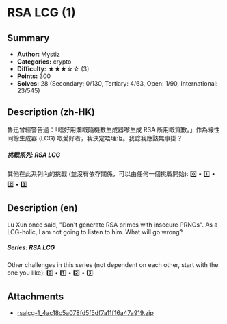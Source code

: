RSA LCG (1)
===

## Summary

* **Author:** Mystiz
* **Categories:** crypto
* **Difficulty:** ★★★☆☆ (3)
* **Points:** 300
* **Solves:** 28 (Secondary: 0/130, Tertiary: 4/63, Open: 1/90, International: 23/545)

## Description (zh-HK)

魯迅​曾經警告過：「唔好用爛嘅隨機數生成器嚟生成 RSA 所用嘅質數。」作為線性同餘生成器 (LCG) 嘅愛好者，我決定唔理佢。我諗我應該無事掛？

##### 挑戰系列: RSA LCG

其他在此系列內的挑戰 (並沒有依存關係，可以由任何一個挑戰開始): [0️⃣](/challenges/222391861) • [1️⃣](/challenges/191436469) • [2️⃣](/challenges/667212561) • [3️⃣](/challenges/457848091)

## Description (en)

Lu Xun once said, "Don't generate RSA primes with insecure PRNGs". As a LCG-holic, I am not going to listen to him. What will go wrong?

##### Series: RSA LCG

Other challenges in this series (not dependent on each other, start with the one you like): [0️⃣](/challenges/222391861) • [1️⃣](/challenges/191436469) • [2️⃣](/challenges/667212561) • [3️⃣](/challenges/457848091)

## Attachments

- [rsalcg-1_4ac18c5a078fd5f5df7a11f16a47a919.zip](https://github.com/blackb6a/hkcert-ctf-2024-challenges-public/releases/download/v1.0.0/rsalcg-1_4ac18c5a078fd5f5df7a11f16a47a919.zip)




